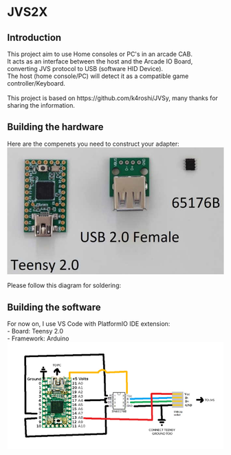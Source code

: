 # JVS2X
 <h2>Introduction </h2>
 This project aim to use Home consoles or PC's in an arcade CAB.
 <BR>It acts as an interface between the host and the Arcade IO Board, converting JVS protocol to USB (software HID Device).
 <BR>The host (home console/PC) will detect it as a compatible game controller/Keyboard. 
 <BR> <BR>
 This project is based on https://github.com/k4roshi/JVSy, many thanks for sharing the information.
 <BR>
  
<h2>Building the hardware</h2>
  Here are the compenets you need to construct your adapter:
   <img src="doc/components.jpg">
 

Please follow this diagram for soldering:

<h2>Building the software</h2>
 For now on, I use VS Code with PlatformIO IDE extension:
 <BR>   - Board: Teensy 2.0
 <BR>   - Framework: Arduino
  
  <img src="doc/JVSypic.jpg">
 
 
